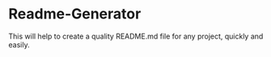 # Readme-Generator
This will help to create a quality README.md file for any project, quickly and easily.
